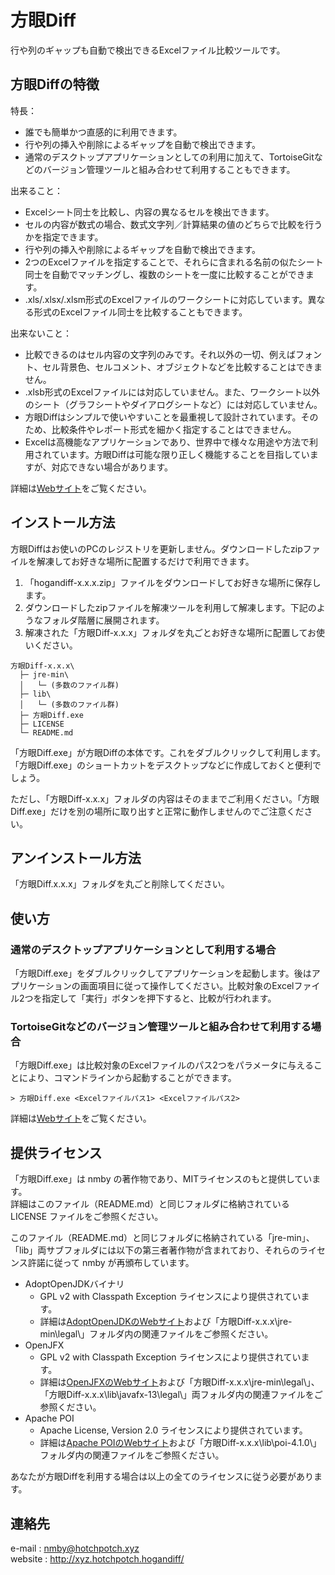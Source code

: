 # 方眼Diff

行や列のギャップも自動で検出できるExcelファイル比較ツールです。

## 方眼Diffの特徴

特長：

- 誰でも簡単かつ直感的に利用できます。
- 行や列の挿入や削除によるギャップを自動で検出できます。
- 通常のデスクトップアプリケーションとしての利用に加えて、TortoiseGitなどのバージョン管理ツールと組み合わせて利用することもできます。

出来ること：

- Excelシート同士を比較し、内容の異なるセルを検出できます。
- セルの内容が数式の場合、数式文字列／計算結果の値のどちらで比較を行うかを指定できます。
- 行や列の挿入や削除によるギャップを自動で検出できます。
- 2つのExcelファイルを指定することで、それらに含まれる名前の似たシート同士を自動でマッチングし、複数のシートを一度に比較することができます。
- .xls/.xlsx/.xlsm形式のExcelファイルのワークシートに対応しています。異なる形式のExcelファイル同士を比較することもできます。

出来ないこと：

- 比較できるのはセル内容の文字列のみです。それ以外の一切、例えばフォント、セル背景色、セルコメント、オブジェクトなどを比較することはできません。
- .xlsb形式のExcelファイルには対応していません。また、ワークシート以外のシート（グラフシートやダイアログシートなど）には対応していません。
- 方眼Diffはシンプルで使いやすいことを最重視して設計されています。そのため、比較条件やレポート形式を細かく指定することはできません。
- Excelは高機能なアプリケーションであり、世界中で様々な用途や方法で利用されています。方眼Diffは可能な限り正しく機能することを目指していますが、対応できない場合があります。

詳細は[Webサイト](http://hogandiff.hotchpotch.xyz/)をご覧ください。

## インストール方法

方眼Diffはお使いのPCのレジストリを更新しません。ダウンロードしたzipファイルを解凍してお好きな場所に配置するだけで利用できます。

1. 「hogandiff-x.x.x.zip」ファイルをダウンロードしてお好きな場所に保存します。
2. ダウンロードしたzipファイルを解凍ツールを利用して解凍します。下記のようなフォルダ階層に展開されます。
3. 解凍された「方眼Diff-x.x.x」フォルダを丸ごとお好きな場所に配置してお使いください。

```
方眼Diff-x.x.x\
  ├─ jre-min\
  │   └─ (多数のファイル群)
  ├─ lib\
  │   └─ (多数のファイル群)
  ├─ 方眼Diff.exe
  ├─ LICENSE
  └─ README.md
```

「方眼Diff.exe」が方眼Diffの本体です。これをダブルクリックして利用します。「方眼Diff.exe」のショートカットをデスクトップなどに作成しておくと便利でしょう。

ただし、「方眼Diff-x.x.x」フォルダの内容はそのままでご利用ください。「方眼Diff.exe」だけを別の場所に取り出すと正常に動作しませんのでご注意ください。

## アンインストール方法

「方眼Diff.x.x.x」フォルダを丸ごと削除してください。

## 使い方

### 通常のデスクトップアプリケーションとして利用する場合

「方眼Diff.exe」をダブルクリックしてアプリケーションを起動します。後はアプリケーションの画面項目に従って操作してください。比較対象のExcelファイル2つを指定して「実行」ボタンを押下すると、比較が行われます。

### TortoiseGitなどのバージョン管理ツールと組み合わせて利用する場合

「方眼Diff.exe」は比較対象のExcelファイルのパス2つをパラメータに与えることにより、コマンドラインから起動することができます。

```
> 方眼Diff.exe <Excelファイルパス1> <Excelファイルパス2>
```

詳細は[Webサイト](http://hogandiff.hotchpotch.xyz/)をご覧ください。

## 提供ライセンス

「方眼Diff.exe」は nmby の著作物であり、MITライセンスのもと提供しています。  
詳細はこのファイル（README.md）と同じフォルダに格納されている LICENSE ファイルをご参照ください。

このファイル（README.md）と同じフォルダに格納されている「jre-min」、「lib」両サブフォルダには以下の第三者著作物が含まれており、それらのライセンス許諾に従って nmby が再頒布しています。

- AdoptOpenJDKバイナリ
    - GPL v2 with Classpath Exception ライセンスにより提供されています。
    - 詳細は[AdoptOpenJDKのWebサイト](https://adoptopenjdk.net/)および「方眼Diff-x.x.x\jre-min\legal\」フォルダ内の関連ファイルをご参照ください。
- OpenJFX
    - GPL v2 with Classpath Exception ライセンスにより提供されています。
    - 詳細は[OpenJFXのWebサイト](https://openjfx.io/)および「方眼Diff-x.x.x\jre-min\legal\」、「方眼Diff-x.x.x\lib\javafx-13\legal\」両フォルダ内の関連ファイルをご参照ください。
- Apache POI
    - Apache License, Version 2.0 ライセンスにより提供されています。
    - 詳細は[Apache POIのWebサイト](https://poi.apache.org/)および「方眼Diff-x.x.x\lib\poi-4.1.0\」フォルダ内の関連ファイルをご参照ください。

あなたが方眼Diffを利用する場合は以上の全てのライセンスに従う必要があります。

## 連絡先

e-mail  : nmby@hotchpotch.xyz  
website : http://xyz.hotchpotch.hogandiff/

